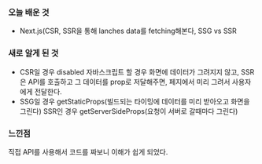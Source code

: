 ### 오늘 배운 것
- Next.js(CSR, SSR을 통해 lanches data를 fetching해본다, SSG vs SSR

### 새로 알게 된 것
- CSR일 경우 disabled 자바스크립트 할 경우 화면에 데이터가 그려지지 않고, SSR은 API를 호출하고 그 데이터를 prop로
저달해주면, 페지에서 미리 그려서 사용자에게 전달한다.
- SSG일 경우 getStaticProps(빌드되는 타이밍에 데이터를 미리 받아오고 화면을 그린다) SSR인 경우 getServerSideProps(요청이 서버로 갈때마다 그린다)

### 느낀점
직접 API를 사용해서 코드를 짜보니 이해가 쉽게 되었다.

